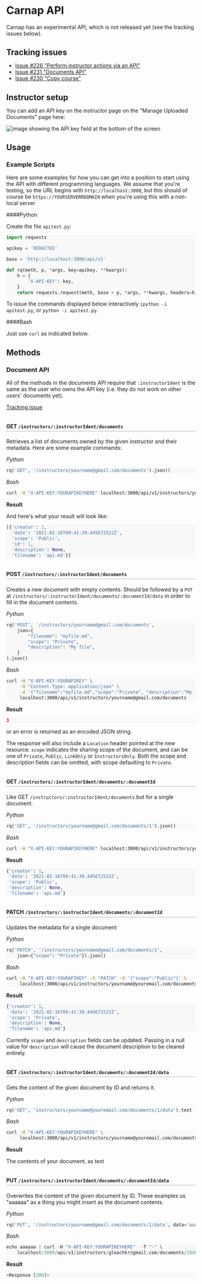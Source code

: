 <style>
h4 {
    padding-top: 1em;
    padding-bottom: .3em;
    border-bottom: 1.5px solid #aaa;
}

h2 {
    margin-bottom: .5em;
}

pre.sourceCode {
    background-color: #f8f8f8;
}

article img {
    max-width: 100%;
}
</style>

# Carnap API

Carnap has an experimental API, which is not released yet (see the tracking
issues below).

## Tracking issues

* [Issue #226 "Perform instructor actions via an API"](https://github.com/Carnap/Carnap/issues/226)
* [Issue #231 "Documents API"](https://github.com/Carnap/Carnap/issues/231)
* [Issue #230 "Copy course"](https://github.com/Carnap/Carnap/issues/230)

## Instructor setup

You can add an API key on the instructor page on the "Manage Uploaded
Documents" page here:

![image showing the API key field at the bottom of the screen](images/apikey.png)

## Usage

### Example Scripts

Here are some examples for how you can get into a position to start using the
API with different programming languages. We assume that you're testing, so the
URL begins with `http://localhost:3000`, but this should of course be
`https://YOURSERVERRDOMAIN` when you're using this with a non-local server

####Python

Create the file `apitest.py`:

```python
import requests

apikey = 'REDACTED'

base = 'http://localhost:3000/api/v1'

def rq(meth, p, *args, key=apikey, **kwargs):
    h = {
        'X-API-KEY': key,
    }
    return requests.request(meth, base + p, *args, **kwargs, headers=h)
```

To issue the commands displayed below interactively `ipython -i apitest.py`, or
`python -i apitest.py`.

####Bash

Just use `curl` as indicated below.

## Methods

### Document API

All of the methods in the documents API require that `:instructorIdent` is
the same as the user who owns the API key (i.e. they do not work on other
users' documents yet).

[Tracking issue](https://github.com/Carnap/Carnap/issues/231)

#### GET `/instructors/:instructorIdent/documents`

Retrieves a list of documents owned by the given instructor and their metadata.
Here are some example commands:

*Python*

```python
rq('GET', '/instructors/yourname@gmail.com/documents').json()
```

*Bash*

```bash
curl -H "X-API-KEY:YOURAPIKEYHERE" localhost:3000/api/v1/instructors/yourname@youremail.com/documents
```

**Result**

And here's what your result will look like:

```python
[{'creator': 1,
  'date': '2021-02-16T09:41:39.445672522Z',
  'scope': 'Public',
  'id': 1,
  'description': None,
  'filename': 'api.md'}]
```

#### POST `/instructors/:instructorIdent/documents`

Creates a new document with empty contents. Should be followed by a `PUT` at
`/instructors/:instructorIdent/documents/:documentId/data` in order to fill in
the document contents.

*Python*

```python
rq('POST', '/instructors/yourname@gmail.com/documents',
    json={
        "filename": "myfile.md",
        "scope": "Private",
        "description": "My file",
    }
).json()
```

*Bash*

```bash
curl -H "X-API-KEY:YOURAPIKEY" \
     -H "Content-Type: application/json" \
     -d '{"filename":"myfile.md","scope":"Private", "description":"My file"}' \
     localhost:3000/api/v1/instructors/yourname@gmail.com/documents
```

**Result**

```json
3
```

or an error is returned as an encoded JSON string.

The response will also include a `Location` header pointed at the new resource.
`scope` indicates the sharing scope of the document, and can be one of
`Private`, `Public`, `LinkOnly` or `InstructorsOnly`. Both the scope and
description fields can be omitted, with scope defaulting to `Private`.

#### GET `/instructors/:instructorIdent/documents/:documentId`

Like GET `/instructors/:instructorIdent/documents` but for a single document.


*Python*

```python
rq('GET', '/instructors/yourname@gmail.com/documents/1').json()
```

*Bash*

```bash 
curl -H "X-API-KEY:YOURAPIKEYHERE" localhost:3000/api/v1/instructors/yourname@youremail.com/documents/1
```

**Result**

```python
{'creator': 1,
 'date': '2021-02-16T09:41:39.445672522Z',
 'scope': 'Public',
 'description': None,
 'filename': 'api.md'}
```

#### PATCH `/instructors/:instructorIdent/documents/:documentId`

Updates the metadata for a single document

*Python*

```python
rq('PATCH', '/instructors/yourname@gmail.com/documents/1',
    json={"scope": "Private"}).json()
```

*Bash*

```bash 
curl -H "X-API-KEY:YOURAPIKEY" -X "PATCH" -d '{"scope":"Public"}' \
     localhost:3000/api/v1/instructors/yourname@youremail.com/documents/1
```

**Result**
```python
{'creator': 1,
 'date': '2021-02-16T09:41:39.445672522Z',
 'scope': 'Private',
 'description': None,
 'filename': 'api.md'}
```

Currently `scope` and `description` fields can be updated. Passing in a null
value for `description` will cause the document description to be cleared
entirely.

#### GET `/instructors/:instructorIdent/documents/:documentId/data`

Gets the content of the given document by ID and returns it.

*Python*

```python
rq('GET', 'instructors/yourname@youremail.com/documents/1/data').text
```

*Bash*

```bash 
curl -H "X-API-KEY:YOURAPIKEYHERE" \
     localhost:3000/api/v1/instructors/yourname@youremail.com/documents/1/data
```

**Result**

The contents of your document, as text

#### PUT `/instructors/:instructorIdent/documents/:documentId/data`

Overwrites the content of the given document by ID. These examples us "aaaaaa"
as a thing you might insert as the document contents.

*Python*

```python
rq('PUT', '/instructors/yourname@gmail.com/documents/1/data', data='aaaaaa')
```

*Bash*

```python
echo aaaaaa | curl -H "X-API-KEY:YOURAPIKEYHERE"  -T "-" \
    localhost:3000/api/v1/instructors/gleachkr@gmail.com/documents/1940/data
```

**Result**

```python
<Response [200]>
```

